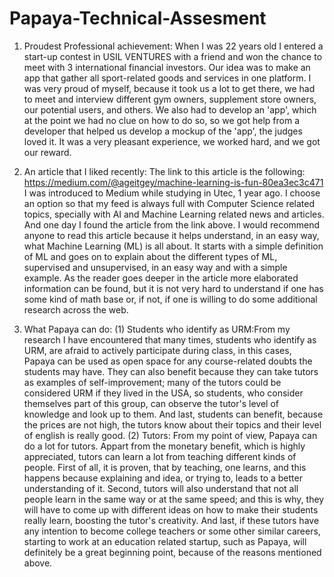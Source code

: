 # Papaya-Technical-Assesment

1. Proudest Professional achievement: When I was 22 years old I entered a start-up contest in USIL VENTURES with a friend and won the chance to meet with 3 international financial investors. Our idea was to make an app that gather all sport-related goods and services in one platform. I was very proud of myself, because it took us a lot to get there, we had to meet and interview different gym owners, supplement store owners, our potential users, and others. We also had to develop an 'app', which at the point we had no clue on how to do so, so we got help from a developer that helped us develop a mockup of the 'app', the judges loved it. It was a very pleasant experience, we worked hard, and we got our reward.

2. An article that I liked recently:
The link to this article is the following: https://medium.com/@ageitgey/machine-learning-is-fun-80ea3ec3c471
I was introduced to Medium while studying in Utec, 1 year ago. I choose an option so that my feed is always full with Computer Science related topics, specially with AI and Machine Learning related news and articles. And one day I found the article from the link above. I would recommend anyone to read this article because it helps understand, in an easy way, what Machine Learning (ML) is all about. It starts with a simple definition of ML and goes on to explain about the different types of ML, supervised and unsupervised, in an easy way and with a simple example. As the reader goes deeper in the article more elaborated information can be found, but it is not very hard to understand if one has some kind of math base or, if not, if one is willing to do some additional research across the web.  

3. What Papaya can do:
  (1) Students who identify as URM:From my research I have encountered that many times, students who identify as URM, are afraid to actively participate during class, in this cases, Papaya can be used as open space for any course-related doubts the students may have. They can also benefit because they can take tutors as examples of self-improvement; many of the tutors could be considered URM if they lived in the USA, so students, who consider themselves part of this group, can observe the tutor's level of knowledge and look up to them. And last, students can benefit, because the prices are not high, the tutors know about their topics and their level of english is really good. 
  (2) Tutors: From my point of view, Papaya can do a lot for tutors. Appart from the monetary benefit, which is highly appreciated, tutors can learn a lot from teaching different kinds of people. First of all, it is proven, that by teaching, one learns, and this happens because explaining and idea, or trying to, leads to a better understanding of it. Second, tutors will also understand that not all people learn in the same way or at the same speed; and this is why, they will have to come up with different ideas on how to make their students really learn, boosting the tutor's creativity. And last, if these tutors have any intention to become college teachers or some other similar careers, starting to work at an education related startup, such as Papaya, will definitely be a great beginning point, because of the reasons mentioned above.   
